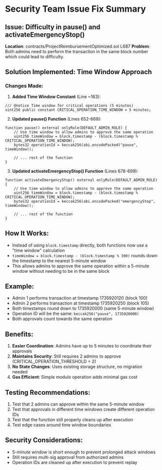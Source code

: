 # Security Team Issue Fix Summary

## Issue: Difficulty in pause() and activateEmergencyStop()
**Location**: contracts/ProjectReimbursementOptimized.sol L687
**Problem**: Both admins need to perform the transaction in the same block number which could lead to difficulty.

## Solution Implemented: Time Window Approach

### Changes Made:

1. **Added Time Window Constant** (Line ~163):
```solidity
/// @notice Time window for critical operations (5 minutes)
uint256 public constant CRITICAL_OPERATION_TIME_WINDOW = 5 minutes;
```

2. **Updated pause() Function** (Lines 652-669):
```solidity
function pause() external onlyRole(DEFAULT_ADMIN_ROLE) {
    // Use time window to allow admins to approve the same operation
    uint256 timeWindow = block.timestamp - (block.timestamp % CRITICAL_OPERATION_TIME_WINDOW);
    bytes32 operationId = keccak256(abi.encodePacked("pause", timeWindow));
    
    // ... rest of the function
}
```

3. **Updated activateEmergencyStop() Function** (Lines 678-699):
```solidity
function activateEmergencyStop() external onlyRole(DEFAULT_ADMIN_ROLE) {
    // Use time window to allow admins to approve the same operation
    uint256 timeWindow = block.timestamp - (block.timestamp % CRITICAL_OPERATION_TIME_WINDOW);
    bytes32 operationId = keccak256(abi.encodePacked("emergencyStop", timeWindow));
    
    // ... rest of the function
}
```

## How It Works:

- Instead of using `block.timestamp` directly, both functions now use a "time window" calculation
- `timeWindow = block.timestamp - (block.timestamp % 300)` rounds down the timestamp to the nearest 5-minute window
- This allows admins to approve the same operation within a 5-minute window without needing to be in the same block

## Example:

- Admin 1 performs transaction at timestamp 1735920120 (block 100)
- Admin 2 performs transaction at timestamp 1735920250 (block 105)
- Both timestamps round down to 1735920000 (same 5-minute window)
- Operation ID will be the same: `keccak256("pause", 1735920000)`
- Both approvals count towards the same operation

## Benefits:

1. **Easier Coordination**: Admins have up to 5 minutes to coordinate their approvals
2. **Maintains Security**: Still requires 2 admins to approve (CRITICAL_OPERATION_THRESHOLD = 2)
3. **No State Changes**: Uses existing storage structure, no migration needed
4. **Gas Efficient**: Simple modulo operation adds minimal gas cost

## Testing Recommendations:

1. Test that 2 admins can approve within the same 5-minute window
2. Test that approvals in different time windows create different operation IDs
3. Test that the function still properly cleans up after execution
4. Test edge cases around time window boundaries

## Security Considerations:

- 5-minute window is short enough to prevent prolonged attack windows
- Still requires multi-sig approval from authorized admins
- Operation IDs are cleaned up after execution to prevent replay
